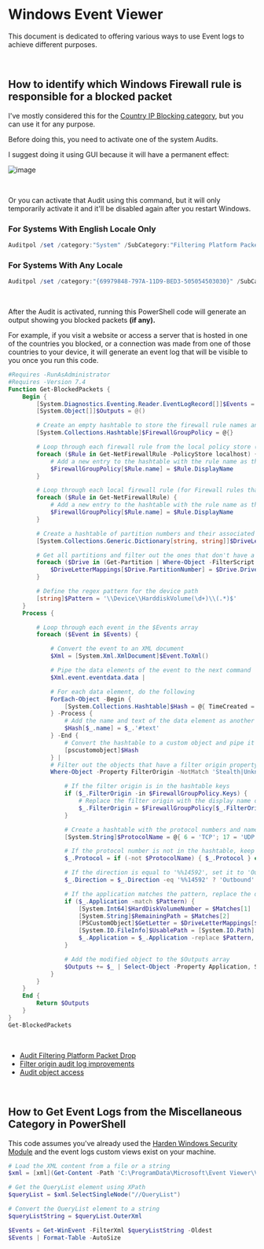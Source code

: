 # Windows Event Viewer

This document is dedicated to offering various ways to use Event logs to achieve different purposes.

<br>

## How to identify which Windows Firewall rule is responsible for a blocked packet

I've mostly considered this for the [Country IP Blocking category](https://github.com/HotCakeX/Harden-Windows-Security#country-ip-blocking), but you can use it for any purpose.

Before doing this, you need to activate one of the system Audits.

I suggest doing it using GUI because it will have a permanent effect:

![image](https://user-images.githubusercontent.com/118815227/213814954-8ce40aac-bfb0-4973-8677-c77ac232dfb9.png)

<br>

Or you can activate that Audit using this command, but it will only temporarily activate it and it'll be disabled again after you restart Windows.

### For Systems With English Locale Only

```powershell
Auditpol /set /category:"System" /SubCategory:"Filtering Platform Packet Drop" /success:enable /failure:enable
```

### For Systems With Any Locale

```powershell
Auditpol /set /category:"{69979848-797A-11D9-BED3-505054503030}" /SubCategory:"{0CCE9225-69AE-11D9-BED3-505054503030}" /success:enable /failure:enable
```

<br>

After the Audit is activated, running this PowerShell code will generate an output showing you blocked packets **(if any).**

For example, if you visit a website or access a server that is hosted in one of the countries you blocked, or a connection was made from one of those countries to your device, it will generate an event log that will be visible to you once you run this code.

```powershell
#Requires -RunAsAdministrator
#Requires -Version 7.4
Function Get-BlockedPackets {
    Begin {
        [System.Diagnostics.Eventing.Reader.EventLogRecord[]]$Events = Get-WinEvent -FilterHashtable @{LogName = 'Security'; ID = 5152 }
        [System.Object[]]$Outputs = @()

        # Create an empty hashtable to store the firewall rule names and display names
        [System.Collections.Hashtable]$FirewallGroupPolicy = @{}

        # Loop through each firewall rule from the local policy store (for Firewall rules that are stored in Group Policy)
        foreach ($Rule in Get-NetFirewallRule -PolicyStore localhost) {
            # Add a new entry to the hashtable with the rule name as the key and the display name as the value
            $FirewallGroupPolicy[$Rule.name] = $Rule.DisplayName
        }

        # Loop through each local firewall rule (for Firewall rules that are defined locally in Windows Defender Firewall with Advanced Security)
        foreach ($Rule in Get-NetFirewallRule) {
            # Add a new entry to the hashtable with the rule name as the key and the display name as the value
            $FirewallGroupPolicy[$Rule.name] = $Rule.DisplayName
        }

        # Create a hashtable of partition numbers and their associated drive letters
        [System.Collections.Generic.Dictionary[string, string]]$DriveLetterMappings = @{}

        # Get all partitions and filter out the ones that don't have a drive letter and then add them to the hashtable with the partition number as the key and the drive letter as the value
        foreach ($Drive in (Get-Partition | Where-Object -FilterScript { $_.DriveLetter })) {
            $DriveLetterMappings[$Drive.PartitionNumber] = $Drive.DriveLetter
        }

        # Define the regex pattern for the device path
        [string]$Pattern = '\\Device\\HarddiskVolume(\d+)\\(.*)$'
    }
    Process {

        # Loop through each event in the $Events array
        foreach ($Event in $Events) {

            # Convert the event to an XML document
            $Xml = [System.Xml.XmlDocument]$Event.ToXml()

            # Pipe the data elements of the event to the next command
            $Xml.event.eventdata.data |

            # For each data element, do the following
            ForEach-Object -Begin {
                [System.Collections.Hashtable]$Hash = @{ TimeCreated = [System.DateTime]$Xml.Event.System.TimeCreated.SystemTime }
            } -Process {
                # Add the name and text of the data element as another key-value pair to the hashtable
                $Hash[$_.name] = $_.'#text'
            } -End {
                # Convert the hashtable to a custom object and pipe it to the next command
                [pscustomobject]$Hash
            } |
            # Filter out the objects that have a filter origin property matching any of the specified strings
            Where-Object -Property FilterOrigin -NotMatch 'Stealth|Unknown|Query User Default|WSH Default' | ForEach-Object -Process {

                # If the filter origin is in the hashtable keys
                if ($_.FilterOrigin -in $FirewallGroupPolicy.Keys) {
                    # Replace the filter origin with the display name of the firewall rule from the hashtable
                    $_.FilterOrigin = $FirewallGroupPolicy[$_.FilterOrigin]
                }

                # Create a hashtable with the protocol numbers and names
                [System.String]$ProtocolName = @{ 6 = 'TCP'; 17 = 'UDP' }[[System.Int32]$_.Protocol]

                # If the protocol number is not in the hashtable, keep it as it is, otherwise replace it with the protocol name
                $_.Protocol = if (-not $ProtocolName) { $_.Protocol } else { $ProtocolName }

                # If the direction is equal to '%%14592', set it to 'Outbound', otherwise set it to 'Inbound'
                $_.Direction = $_.Direction -eq '%%14592' ? 'Outbound' : 'Inbound'

                # If the application matches the pattern, replace the device path with the drive letter
                if ($_.Application -match $Pattern) {
                    [System.Int64]$HardDiskVolumeNumber = $Matches[1]
                    [System.String]$RemainingPath = $Matches[2]
                    [PSCustomObject]$GetLetter = $DriveLetterMappings[$HardDiskVolumeNumber]
                    [System.IO.FileInfo]$UsablePath = [System.IO.Path]::Combine("$GetLetter`:", $RemainingPath)
                    $_.Application = $_.Application -replace $Pattern, $UsablePath
                }

                # Add the modified object to the $Outputs array
                $Outputs += $_ | Select-Object -Property Application, SourcePort, Protocol, SourceAddress, DestPort, TimeCreated, Direction, DestAddress, ProcessId , FilterOrigin
            }
        }
    }
    End {
        Return $Outputs
    }
}
Get-BlockedPackets
```

<br>

- [Audit Filtering Platform Packet Drop](https://learn.microsoft.com/en-us/windows/security/threat-protection/auditing/audit-filtering-platform-packet-drop)
- [Filter origin audit log improvements](https://learn.microsoft.com/en-us/windows/security/threat-protection/windows-firewall/filter-origin-documentation)
- [Audit object access](https://learn.microsoft.com/en-us/windows/security/threat-protection/auditing/basic-audit-object-access)

<br>

## How to Get Event Logs from the Miscellaneous Category in PowerShell

This code assumes you've already used the [Harden Windows Security Module](https://github.com/HotCakeX/Harden-Windows-Security?tab=readme-ov-file#miscellaneous-configurations) and the event logs custom views exist on your machine.

```powershell
# Load the XML content from a file or a string
$xml = [xml](Get-Content -Path 'C:\ProgramData\Microsoft\Event Viewer\Views\Hardening Script\Exploit Protection Events.xml')

# Get the QueryList element using XPath
$queryList = $xml.SelectSingleNode("//QueryList")

# Convert the QueryList element to a string
$queryListString = $queryList.OuterXml

$Events = Get-WinEvent -FilterXml $queryListString -Oldest
$Events | Format-Table -AutoSize
```

<br>
